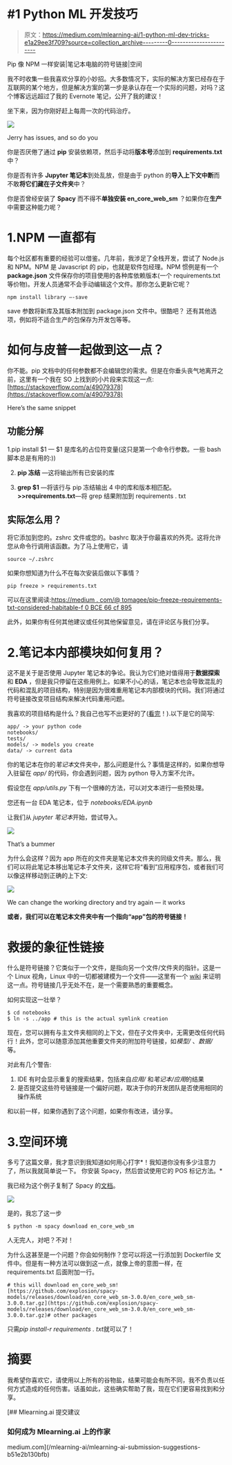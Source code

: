 # #1 Python ML 开发技巧

> 原文：<https://medium.com/mlearning-ai/1-python-ml-dev-tricks-e1a29ee3f709?source=collection_archive---------0----------------------->

Pip 像 NPM 一样安装|笔记本电脑的符号链接|空间

我不时收集一些我喜欢分享的小妙招。大多数情况下，实际的解决方案已经存在于互联网的某个地方，但是解决方案的第一步是承认存在一个实际的问题，对吗？这个博客远远超过了我的 Evernote 笔记，公开了我的建议！

坐下来，因为你刚好赶上每周一次的代码治疗。

![](img/c06d31815b4b510031138752dd008fd0.png)

Jerry has issues, and so do you

你是否厌倦了通过 **pip** 安装依赖项，然后手动将**版本号**添加到 **requirements.txt** 中？

你是否有许多 **Jupyter 笔记本**到处乱放，但是由于 python 的**导入上下文中断**而不敢**将它们藏在子文件夹**中？

你是否曾经安装了 **Spacy** 而不得不**单独安装 en_core_web_sm** ？如果你在**生产**中需要这种能力呢？

# 1.NPM 一直都有

每个社区都有重要的经验可以借鉴。几年前，我涉足了全栈开发，尝试了 Node.js 和 NPM。NPM 是 Javascript 的 pip，也就是软件包经理。NPM 惯例是有一个 **package.json** 文件保存你的项目使用的各种库依赖版本(一个 requirements.txt 等价物)。开发人员通常不会手动编辑这个文件。那你怎么更新它呢？

```
npm install library —-save
```

save 参数将新库及其版本附加到 package.json 文件中。很酷吧？
还有其他选项，例如将不适合生产的包保存为开发包等等。

# 如何与皮普一起做到这一点？

你不能。pip 文档中的任何参数都不会编辑您的需求。但是在你垂头丧气地离开之前，这里有一个我在 SO 上找到的小片段来实现这一点:
[https://stackoverflow.com/a/49079378](https://stackoverflow.com/a/49079378)

Here’s the same snippet

## 功能分解

1.pip install $1 — $1 是库名的占位符变量(这只是第一个命令行参数。一些 bash 脚本总是有用的:))

2. **pip 冻结** —这将输出所有已安装的库

3. **grep $1** —将该行与 pip 冻结输出
4 中的库和版本相匹配。**>>requirements.txt**—将 grep 结果附加到 requirements . txt

## 实际怎么用？

将它添加到您的。zshrc 文件或您的。bashrc 取决于你最喜欢的外壳。这将允许您从命令行调用该函数。为了马上使用它，请

```
source ~/.zshrc 
```

如果你想知道为什么不在每次安装后做以下事情？

```
pip freeze > requirements.txt
```

可以在这里阅读:[https://medium . com/@ tomagee/pip-freeze-requirements-txt-considered-habitable-f 0 BCE 66 cf 895](/@tomagee/pip-freeze-requirements-txt-considered-harmful-f0bce66cf895)

此外，如果你有任何其他建议或任何其他保留意见，请在评论区与我们分享。

# 2.笔记本内部模块如何复用？

这不是关于是否使用 Jupyter 笔记本的争论。我认为它们绝对值得用于**数据探索**和 **EDA** ，但是我只停留在这些用例上。如果不小心的话，笔记本也会导致混乱的代码和混乱的项目结构，特别是因为很难重用笔记本内部模块的代码。我们将通过符号链接改变项目结构来解决代码重用问题。

我喜欢的项目结构是什么？我自己也写不出更好的了([看完](https://towardsdatascience.com/manage-your-data-science-project-structure-in-early-stage-95f91d4d0600)！).以下是它的简写:

```
app/ -> your python code
notebooks/ 
tests/
models/ -> models you create 
data/ -> current data 
```

你的笔记本在你的*笔记本*文件夹中，那么问题是什么？事情是这样的，如果你想导入驻留在 *app/* 的代码，你会遇到问题，因为 python 导入方案不允许。

假设您在 *app/utils.py* 下有一个很棒的方法，可以对文本进行一些预处理。

您还有一台 EDA 笔记本，位于 *notebooks/EDA.ipynb*

让我们从 *jupyter 笔记本*开始，尝试导入。

![](img/a7b9484f0defd3e9daa29515677aa7be.png)

That’s a bummer

为什么会这样？因为 app 所在的文件夹是笔记本文件夹的同级文件夹。那么，我们可以将此笔记本移出笔记本子文件夹，这样它将“看到”应用程序包，或者我们可以像这样移动到正确的上下文:

![](img/a504de7758ce5bea8477b076ce8c5eff.png)

We can change the working directory and try again — it works

**或者，我们可以在笔记本文件夹中有一个指向“app”包的符号链接！**

# 救援的象征性链接

什么是符号链接？它类似于一个文件，是指向另一个文件/文件夹的指针。这是一个 Linux 视角，Linux 中的一切都被建模为一个文件——这里有一个 [wiki](https://en.wikipedia.org/wiki/Everything_is_a_file) 来证明这一点。符号链接几乎无处不在，是一个需要熟悉的重要概念。

如何实现这一壮举？

```
$ cd notebooks
$ ln -s ../app # this is the actual symlink creation
```

现在，您可以拥有与主文件夹相同的上下文，但在子文件夹中，无需更改任何代码行！此外，您可以随意添加其他重要文件夹的附加符号链接，如*模型/* 、*数据/* 等。

对此有几个警告:

1.  IDE 有时会显示重复的搜索结果，包括来自*应用/* 和*笔记本/应用*的结果
2.  是否提交这些符号链接是一个偏好问题，取决于你的开发团队是否使用相同的操作系统

和以前一样，如果你遇到了这个问题，如果你有改进，请分享。

# 3.空间环境

多亏了这篇文章，我才意识到我知道如何用心打字*！我知道你没有多少注意力了，所以我就简单说一下。
你安装 Spacy，然后尝试使用它的 POS 标记方法。*

我已经为这个例子复制了 Spacy 的[文档](https://spacy.io/usage/linguistic-features)。

![](img/8e061512e6cee354b04f1e0c88fb9a11.png)

是的，我忘了这一步

```
$ python -m spacy download en_core_web_sm
```

人无完人，对吧？不对！

为什么这甚至是一个问题？你会如何制作？您可以将这一行添加到 Dockerfile 文件中。但是有一种方法可以做到这一点，就像上帝的意图一样，在 requirements.txt 后面附加一行。

```
# this will download en_core_web_sm! [https://github.com/explosion/spacy-models/releases/download/en_core_web_sm-3.0.0/en_core_web_sm-3.0.0.tar.gz](https://github.com/explosion/spacy-models/releases/download/en_core_web_sm-3.0.0/en_core_web_sm-3.0.0.tar.gz)# other packages 
```

只需*pip install-r requirements . txt*就可以了！

# 摘要

我希望你喜欢它，请使用以上所有的谷物盐，结果可能会有所不同，我不负责以任何方式造成的任何伤害。话虽如此，这些确实帮助了我，现在它们更容易找到和分享。

[](/mlearning-ai/mlearning-ai-submission-suggestions-b51e2b130bfb) [## Mlearning.ai 提交建议

### 如何成为 Mlearning.ai 上的作家

medium.com](/mlearning-ai/mlearning-ai-submission-suggestions-b51e2b130bfb)